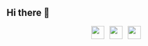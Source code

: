 ## Hi there 👋

<p align='center'>
<a href="https://wa.me/5518996643974?text=Olá!%20Alexandre"><img height="30" src="https://img.shields.io/badge/WHATSAPP-SEND%20ME%20A%20MESSAGE-%2325D366.svg?&style=for-the-badge&logo=whatsapp"></a>&nbsp;&nbsp;
<a href="https://instagram.com/alexandresanlim"><img height="30" src="https://img.shields.io/badge/instagram-follow%20me-%23E4405F.svg?&style=for-the-badge&logo=instagram"></a>&nbsp;&nbsp;
<a href="#"><img height="30" src="https://visitor-badge.glitch.me/badge?page_id=alexandresanlim.alexandresanlim"></a>
</p>

<!--
**alexandresanlim/alexandresanlim** is a ✨ _special_ ✨ repository because its `README.md` (this file) appears on your GitHub profile.

Here are some ideas to get you started:

- 🔭 I’m currently working on ...
- 🌱 I’m currently learning ...
- 👯 I’m looking to collaborate on ...
- 🤔 I’m looking for help with ...
- 💬 Ask me about ...
- 📫 How to reach me: ...
- 😄 Pronouns: ...
- ⚡ Fun fact: ...
-->
